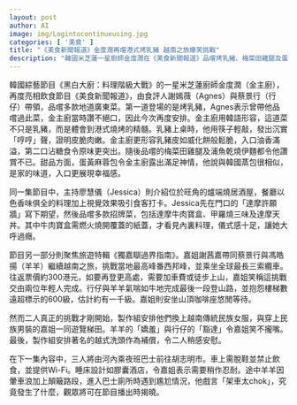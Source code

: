 ```yaml
---
layout: post
author: AI
image: img/Logintocontinueusing.jpg
categories: [ '美食' ]
title: "《美食新聞報道》金度潤再嚐港式烤乳豬 越南之旅爆笑挑戰"  
description: "韓國米芝蓮一星廚師金度潤在《美食新聞報道》品嚐烤乳豬、梅菜田雞腿及蛋黃麻蓉包大讚廣東菜精髓；主持Jessica探訪旺角爐端燒居酒屋享受料理儀式感；嘉姐謝茜嘉與行仔、羊羊於越南番西邦峰登山及民族服挑戰笑料百出，並預告夜班巴士旅程趣事。"
---
```

韓國綜藝節目《黑白大廚：料理階級大戰》的一星米芝蓮廚師金度潤（金主廚），再度亮相飲食節目《美食新聞報道》，由食評人謝嫣薇（Agnes）與蔡景行（行仔）帶領，品嚐多款地道廣東菜。第一道登場的是烤乳豬，Agnes表示曾帶他品嚐過此菜，金主廚當時讚不絕口，因此今次再度安排。金主廚用韓語形容，這道菜不只是乳豬，而是體會到港式燒烤的精髓。乳豬上桌時，他用筷子輕敲，發出沉實「哼哼」聲，證明皮脆肉嫩。金主廚更形容乳豬皮如威化餅般鬆脆，入口油香滿溢，第二口沾糖食令原味更突出。隨後品嚐的梅菜田雞腿及浦魚乾燒伊麵都令他讚賞不已。甜品方面，蛋黃麻蓉包令金主廚露出滿足神情，他說與韓國蒸包很相似，是家的味道，入口更展現幸福感。

同一集節目中，主持廖慧儀（Jessica）則介紹位於旺角的爐端燒居酒屋，餐廳以色香味俱全的料理加上視覺效果吸引食客打卡。Jessica先在門口的「達摩許願牆」寫下期望，然後品嚐多款招牌菜，包括達摩牛肉寶盒、甲羅燒三味及達摩天丼。其中牛肉寶盒需燃火燒開覆蓋的紙蓋，才看見內裏料理，儀式感十足，讓她大呼過癮。

節目另一部分則聚焦旅遊特輯《獨嘉瞓過界指南》。嘉姐謝茜嘉帶同蔡景行與馮皓揚（羊羊）繼續越南之旅，挑戰當地最高峰番西邦峰，並乘坐全球最長三索纜車。往返票價約300港元，如要再登更高處，需要加車費或徒步上山，嘉姐笑稱這挑戰交由兩位年輕人完成。行仔與羊羊氣喘如牛地完成最後一段登山路，並抱怨樓梯數遠超標示的600級，估計約有一千級。嘉姐則安坐山頂咖啡座悠閒等待。

然而二人真正的挑戰才剛開始，製作組安排他們換上越南傳統民族女服，與穿上民族男裝的嘉姐一同遊覽梯田。羊羊的「嬌羞」與行仔的「豁達」令嘉姐笑不攏嘴。最後，製作組安排著名的越式洗頭作為補償，令二人稍感安慰。

在下一集內容中，三人將由河內乘夜班巴士前往胡志明市。車上需脫鞋並禁止飲食，並提供Wi-Fi。睡床設計如膠囊酒店，令嘉姐表示需要稍作忍耐。途中羊羊因暈車浪加上顛簸路段，進入巴士廁所時遇到尷尬情況，他戲言「架車太chok」，究竟發生了什麼，觀眾將可在節目播出時揭曉。